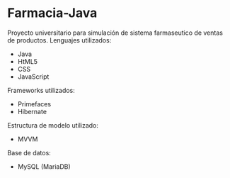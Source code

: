 # Farmacia-Java
Proyecto universitario para simulación de sistema farmaseutico de ventas de productos.
Lenguajes utilizados:
- Java
- HtML5
- CSS
- JavaScript

Frameworks utilizados:
- Primefaces
- Hibernate

Estructura de modelo utilizado:
- MVVM

Base de datos:
- MySQL (MariaDB)
